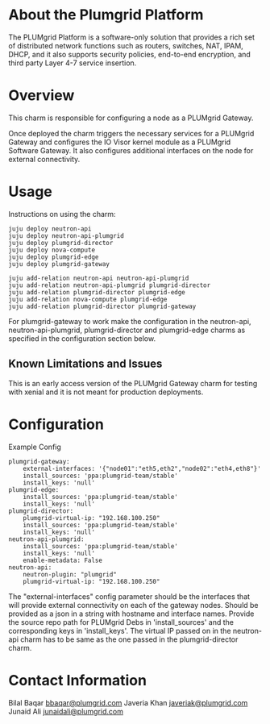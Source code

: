 # About the Plumgrid Platform

The PLUMgrid Platform is a software-only solution that provides a rich set of distributed network functions such as routers, switches, NAT, IPAM, DHCP, and it also supports security policies, end-to-end encryption, and third party Layer 4-7 service insertion.

# Overview

This charm is responsible for configuring a node as a PLUMgrid Gateway.

Once deployed the charm triggers the necessary services for a PLUMgrid Gateway and configures the IO Visor kernel module as a PLUMgrid Software Gateway. It also configures additional interfaces on the node for external connectivity.

# Usage

Instructions on using the charm:

    juju deploy neutron-api
    juju deploy neutron-api-plumgrid
    juju deploy plumgrid-director
    juju deploy nova-compute
    juju deploy plumgrid-edge
    juju deploy plumgrid-gateway

    juju add-relation neutron-api neutron-api-plumgrid
    juju add-relation neutron-api-plumgrid plumgrid-director
    juju add-relation plumgrid-director plumgrid-edge
    juju add-relation nova-compute plumgrid-edge
    juju add-relation plumgrid-director plumgrid-gateway

For plumgrid-gateway to work make the configuration in the neutron-api, neutron-api-plumgrid, plumgrid-director and plumgrid-edge charms as specified in the configuration section below.

## Known Limitations and Issues

This is an early access version of the PLUMgrid Gateway charm for testing with xenial and it is not meant for production deployments.

# Configuration

Example Config

    plumgrid-gateway:
        external-interfaces: '{"node01":"eth5,eth2","node02":"eth4,eth8"}'
        install_sources: 'ppa:plumgrid-team/stable'
        install_keys: 'null'
    plumgrid-edge:
        install_sources: 'ppa:plumgrid-team/stable'
        install_keys: 'null'
    plumgrid-director:
        plumgrid-virtual-ip: "192.168.100.250"
        install_sources: 'ppa:plumgrid-team/stable'
        install_keys: 'null'
    neutron-api-plumgrid:
        install_sources: 'ppa:plumgrid-team/stable'
        install_keys: 'null'
        enable-metadata: False
    neutron-api:
        neutron-plugin: "plumgrid"
        plumgrid-virtual-ip: "192.168.100.250"

The "external-interfaces" config parameter should be the interfaces that will provide external connectivity on each of the gateway nodes. Should be provided as a json in a string with hostname and interface names.
Provide the source repo path for PLUMgrid Debs in 'install_sources' and the corresponding keys in 'install_keys'.
The virtual IP passed on in the neutron-api charm has to be same as the one passed in the plumgrid-director charm.

# Contact Information

Bilal Baqar <bbaqar@plumgrid.com>
Javeria Khan <javeriak@plumgrid.com>
Junaid Ali <junaidali@plumgrid.com>
